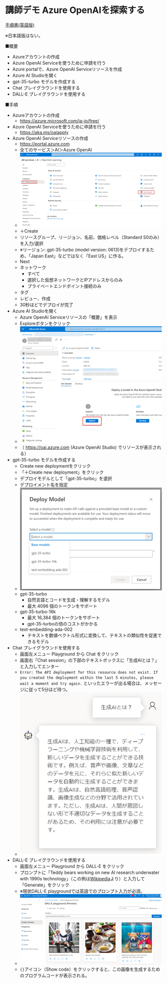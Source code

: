 # 講師デモ Azure OpenAIを探索する

[手順書(英語版)](https://microsoftlearning.github.io/mslearn-generative-ai/Instructions/Labs/2-explore-azure-openai.html)

※日本語版はない。

■概要

- Azureアカウントの作成
- Azure OpenAI Serviceを使うために申請を行う
- Azure portalで、Azure OpenAI Serviceリソースを作成
- Azure AI Studioを開く
- gpt-35-turbo モデルを作成する
- Chat プレイグラウンドを使用する
- DALL-E プレイグラウンドを使用する

■手順

- Azureアカウントの作成
  - https://azure.microsoft.com/ja-jp/free/
- Azure OpenAI Serviceを使うために申請を行う
  - https://aka.ms/oaiapply
- Azure OpenAI Serviceリソースの作成
  - https://portal.azure.com
  - 全てのサービス＞AI＞Azure OpenAI
  - ![Alt text](image-7.png)
  - ＋Create
  - リソースグループ、リージョン、名前、価格レベル（Standard S0のみ）を入力/選択
  - ※リージョン: gpt-35-turbo (model version: 0613)をデプロイするため、「Japan East」などではなく「East US」に作る。
  - Next
  - ネットワーク
    - すべて
    - 選択した仮想ネットワークとIPアドレスからのみ
    - プライベートエンドポイント接続のみ
  - タグ
  - レビュー、作成
  - 30秒ほどでデプロイが完了
- Azure AI Studioを開く
  - Azure OpenAI Serviceリソースの「概要」を表示
  - Exploreボタンをクリック
  - ![Alt text](image-6.png)
  - （ https://oai.azure.com (Azure OpenAI Studio) でリソースが表示される）
- gpt-35-turbo モデルを作成する
  - Create new deploymentをクリック
  - 「＋Create new deployment」をクリック
  - デプロイモデルとして「gpt-35-turbo」を選択
  - デプロイメント名を指定
  - ![Alt text](image-2.png)
  - gpt-35-turbo
    - 自然言語とコードを生成・理解するモデル
    - 最大 4096 個のトークンをサポート
  - gpt-35-turbo-16k
    - 最大 16,384 個のトークンをサポート
    - gpt-35-turboの倍のコストがかかる
  - text-embedding-ada-002
    - テキストを数値ベクトル形式に変換して、テキストの類似性を促進できるモデル
- Chat プレイグラウンドを使用する
  - 画面左メニュー Playground から Chat をクリック
  - 画面右「Chat session」の下部のテキストボックスに「生成AIとは？」と入力してエンター
  - `Error: The API deployment for this resource does not exist. If you created the deployment within the last 5 minutes, please wait a moment and try again.` といったエラーが出る場合は、メッセージに従って5分ほど待つ。
  - ![Alt text](image-3.png)
- DALL-E プレイグラウンドを使用する
  - 画面左メニュー Playground から DALL-E をクリック
  - プロンプトに「Teddy bears working on new AI research underwater with 1990s technology」（この例は[Wikipedia](https://ja.wikipedia.org/wiki/DALL-E)より）と入力して「Generate」をクリック
  - ※現状DALL-E playgroundでは英語でのプロンプト入力が必須。
  - ![Alt text](image-5.png)
  - `{}`アイコン（Show code）をクリックすると、この画像を生成するためのプログラムコードが表示される。
